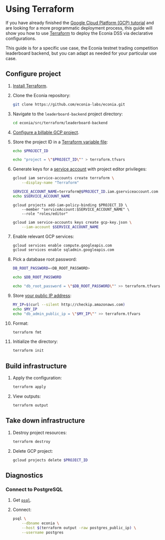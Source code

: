 # Using Terraform

If you have already finished the [Google Cloud Platform (GCP) tutorial](gcp.md) and are looking for a more programmatic deployment process, this guide will show you how to use [Terraform](https://developer.hashicorp.com/terraform/tutorials/gcp-get-started/infrastructure-as-code) to deploy the Econia DSS via declarative configurations.

This guide is for a specific use case, the Econia testnet trading competition leaderboard backend, but you can adapt as needed for your particular use case.

## Configure project

1. [Install Terraform](https://developer.hashicorp.com/terraform/tutorials/gcp-get-started/install-cli).

1. Clone the Econia repository:

   ```sh
   git clone https://github.com/econia-labs/econia.git
   ```

1. Navigate to the `leaderboard-backend` project directory:

   ```sh
   cd econia/src/terraform/leaderboard-backend
   ```

1. [Configure a billable GCP project](gcp#configure-project).

1. Store the project ID in a [Terraform variable file](https://developer.hashicorp.com/terraform/tutorials/configuration-language/variables):

   ```sh
   echo $PROJECT_ID
   ```

   ```sh
   echo "project = \"$PROJECT_ID\"" > terraform.tfvars
   ```

1. Generate keys for a [service account](https://cloud.google.com/iam/docs/service-account-overview) with project editor privileges:

   ```sh
   gcloud iam service-accounts create terraform \
       --display-name "Terraform"
   ```

   ```sh
   SERVICE_ACCOUNT_NAME=terraform@$PROJECT_ID.iam.gserviceaccount.com
   echo $SERVICE_ACCOUNT_NAME
   ```

   ```
   gcloud projects add-iam-policy-binding $PROJECT_ID \
       --member "serviceAccount:$SERVICE_ACCOUNT_NAME" \
       --role "roles/editor"
   ```

   ```sh
   gcloud iam service-accounts keys create gcp-key.json \
       --iam-account $SERVICE_ACCOUNT_NAME
   ```

1. Enable relevant GCP services:

   ```sh
   gcloud services enable compute.googleapis.com
   gcloud services enable sqladmin.googleapis.com
   ```

1. Pick a database root password:

   ```sh
   DB_ROOT_PASSWORD=<DB_ROOT_PASSWORD>
   ```

   ```sh
   echo $DB_ROOT_PASSWORD
   ```

   ```sh
   echo "db_root_password = \"$DB_ROOT_PASSWORD\"" >> terraform.tfvars
   ```

1. Store [your public IP address](https://stackoverflow.com/a/56068456):

   ```sh
   MY_IP=$(curl --silent http://checkip.amazonaws.com)
   echo $MY_IP
   echo "db_admin_public_ip = \"$MY_IP\"" >> terraform.tfvars
   ```

1. Format:

   ```sh
   terraform fmt
   ```

1. Initialize the directory:

   ```sh
   terraform init
   ```

## Build infrastructure

1. Apply the configuration:

   ```sh
   terraform apply
   ```

1. View outputs:

   ```sh
   terraform output
   ```

## Take down infrastructure

1. Destroy project resources:

   ```sh
   terraform destroy
   ```

1. Delete GCP project:

   ```sh
   gcloud projects delete $PROJECT_ID
   ```

## Diagnostics

### Connect to PostgreSQL

1. Get [`psql`](https://www.postgresql.org/download/).

1. Connect:

   ```sh
   psql \
       --dbname econia \
       --host $(terraform output -raw postgres_public_ip) \
       --username postgres
   ```
